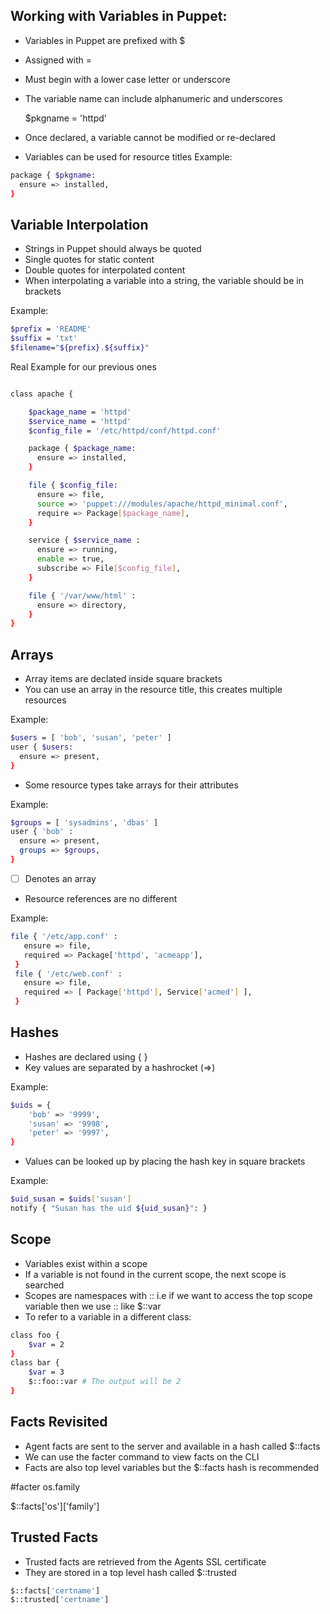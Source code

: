 ## Working with Variables in Puppet:
- Variables in Puppet are prefixed with $
- Assigned with =
- Must begin with a lower case letter or underscore
- The variable name can include alphanumeric and underscores

    $pkgname = 'httpd'
- Once declared, a variable cannot be modified or re-declared
- Variables can be used for resource titles
Example: 
```sh 
package { $pkgname: 
  ensure => installed,
}
```

## Variable Interpolation
- Strings in Puppet should always be quoted
- Single quotes for static content
- Double quotes for interpolated content
- When interpolating a variable into a string, the variable should be in brackets

Example: 
```sh
$prefix = 'README'
$suffix = 'txt'
$filename="${prefix}.${suffix}"
```
Real Example for our previous ones
```sh

class apache {

    $package_name = 'httpd'
    $service_name = 'httpd'
    $config_file = '/etc/httpd/conf/httpd.conf'

    package { $package_name: 
      ensure => installed, 
    }

    file { $config_file:
      ensure => file,
      source => 'puppet:///modules/apache/httpd_minimal.conf',
      require => Package[$package_name],
    }

    service { $service_name :
      ensure => running,
      enable => true,
      subscribe => File[$config_file],
    }

    file { '/var/www/html' :
      ensure => directory,
    }
}
```
## Arrays
- Array items are declated inside square brackets
- You can use an array in the resource title, this creates multiple resources

Example: 
```sh
$users = [ 'bob', 'susan', 'peter' ]
user { $users:
  ensure => present,
}
```
- Some resource types take arrays for their attributes

Example: 
```sh
$groups = [ 'sysadmins', 'dbas' ]
user { 'bob' : 
  ensure => present, 
  groups => $groups,
}
```
- [ ] Denotes an array
- Resource references are no different

Example: 
```sh
file { '/etc/app.conf' :
   ensure => file,
   required => Package['httpd', 'acmeapp'],
 }
 file { '/etc/web.conf' :
   ensure => file,
   required => [ Package['httpd'], Service['acmed'] ],
 }
```

## Hashes
- Hashes are declared using { }
- Key values are separated by a hashrocket (=>)

Example: 
```sh
$uids = {
    'bob' => '9999',
    'susan' => '9998',
    'peter' => '9997',
}
```
- Values can be looked up by placing the hash key in square brackets

Example: 
```sh
$uid_susan = $uids['susan']
notify { "Susan has the uid ${uid_susan}": }
```

## Scope
- Variables exist within a scope
- If a variable is not found in the current scope, the next scope is searched
- Scopes are namespaces with :: i.e if we want to access the top scope variable then we use :: like $::var
- To refer to a variable in a different class:
```sh
class foo {
    $var = 2
}
class bar {
    $var = 3
    $::foo::var # The output will be 2
}
```

## Facts Revisited

- Agent facts are sent to the server and available in a hash called $::facts
- We can use the facter command to view facts on the CLI
- Facts are also top level variables but the $::facts hash is recommended

#facter os.family

$::facts['os']['family']

## Trusted Facts
- Trusted facts are retrieved from the Agents SSL certificate
- They are stored in a top level hash called $::trusted
```sh
$::facts['certname']
$::trusted['certname']
```

